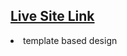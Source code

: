 <h2>
  <a href="https://nisharga.github.io/pinenlime/">Live Site Link</a>
</h2>

<li>template based design</li>
